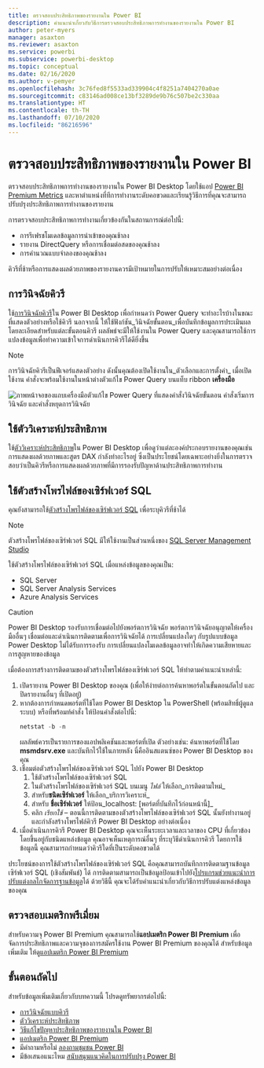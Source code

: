 ```yaml
---
title: ตรวจสอบประสิทธิภาพของรายงานใน Power BI
description: คำแนะนำเกี่ยวกับวิธีการตรวจสอบประสิทธิภาพการทำงานของรายงานใน Power BI
author: peter-myers
manager: asaxton
ms.reviewer: asaxton
ms.service: powerbi
ms.subservice: powerbi-desktop
ms.topic: conceptual
ms.date: 02/16/2020
ms.author: v-pemyer
ms.openlocfilehash: 3c76fed8f5533ad339904c4f8251a7404270a0ae
ms.sourcegitcommit: c83146ad008ce13bf3289de9b76c507be2c330aa
ms.translationtype: HT
ms.contentlocale: th-TH
ms.lasthandoff: 07/10/2020
ms.locfileid: "86216596"
---
```

# <a name="monitor-report-performance-in-power-bi"></a>ตรวจสอบประสิทธิภาพของรายงานใน Power BI

ตรวจสอบประสิทธิภาพการทำงานของรายงานใน Power BI Desktop โดยใช้แอป [Power BI Premium Metrics](../admin/service-premium-metrics-app.md) และหาตำแหน่งที่ทีการทำงานระดับคอขวดและเรียนรู้วิธีการที่คุณจะสามารถปรับปรุงประสิทธิภาพการทำงานของรายงาน

การตรวจสอบประสิทธิภาพการทำงานเกี่ยวข้องกันในสถานการณ์ต่อไปนี้:

- การรีเฟรชโมเดลข้อมูลการนำเข้าของคุณช้าลง
- รายงาน DirectQuery หรือการเชื่อมต่อสดของคุณช้าลง
- การคำนวณแบบจำลองของคุณช้าลง

คิวรีที่ช้าหรือการแสดงผลด้วยภาพของรายงานควรมีเป้าหมายในการปรับให้เหมาะสมอย่างต่อเนื่อง

## <a name="use-query-diagnostics"></a>การวินิจฉัยคิวรี

ใช้[การวินิจฉัยคิวรี](/power-query/QueryDiagnostics)ใน Power BI Desktop เพื่อกำหนดว่า Power Query จะทำอะไรบ้างในขณะที่แสดงตัวอย่างหรือใช้คิวรี นอกจากนี้ ให้ใช้ฟังก์ชัน_วินิจฉัยขั้นตอน_เพื่อบันทึกข้อมูลการประเมินผลโดยละเอียดสำหรับแต่ละขั้นตอนคิวรี ผลลัพธ์จะมีให้ใช้งานใน Power Query และคุณสามารถใช้การแปลงข้อมูลเพื่อทำความเข้าใจการดำเนินการคิวรีได้ดียิ่งขึ้น

> [!NOTE]
> การวินิจฉัยคิวรีเป็นฟีเจอร์แสดงตัวอย่าง ดังนั้นคุณต้องเปิดใช้งานใน_ตัวเลือกและการตั้งค่า_ เมื่อเปิดใช้งาน คำสั่งจะพร้อมใช้งานในหน้าต่างตัวแก้ไข Power Query บนแท็บ ribbon **เครื่องมือ**

![ภาพหน้าจอของแถบเครื่องมือตัวแก้ไข Power Query ที่แสดงคำสั่งวินิจฉัยขั้นตอน คำสั่งเริ่มการวินิจฉัย และคำสั่งหยุดการวินิจฉัย](media/monitor-report-performance/power-query-diagnotics.png)

## <a name="use-performance-analyzer"></a>ใช้ตัววิเคราะห์ประสิทธิภาพ

ใช้[ตัววิเคราะห์ประสิทธิภาพ](../create-reports/desktop-performance-analyzer.md)ใน Power BI Desktop เพื่อดูว่าแต่ละองค์ประกอบรายงานของคุณเช่น การแสดงผลด้วยภาพและสูตร DAX กำลังทำอะไรอยู่ ซึ่งเป็นประโยชน์โดยเฉพาะอย่างยิ่งในการตรวจสอบว่าเป็นคิวรีหรือการแสดงผลด้วยภาพที่มีการรองรับปัญหาด้านประสิทธิภาพการทำงาน

## <a name="use-sql-server-profiler"></a>ใช้ตัวสร้างโพรไฟล์ของเซิร์ฟเวอร์ SQL

คุณยังสามารถใช้[ตัวสร้างโพรไฟล์ของเซิร์ฟเวอร์ SQL](/sql/tools/sql-server-profiler/sql-server-profiler) เพื่อระบุคิวรีที่ช้าได้

> [!NOTE]
> ตัวสร้างโพรไฟล์ของเซิร์ฟเวอร์ SQL มีให้ใช้งานเป็นส่วนหนึ่งของ [SQL Server Management Studio](/sql/ssms/download-sql-server-management-studio-ssms)

ใช้ตัวสร้างโพรไฟล์ของเซิร์ฟเวอร์ SQL เมื่อแหล่งข้อมูลของคุณเป็น:

- SQL Server
- SQL Server Analysis Services
- Azure Analysis Services

> [!CAUTION]
> Power BI Desktop รองรับการเชื่อมต่อไปยังพอร์ตการวินิจฉัย พอร์ตการวินิจฉัยอนุญาตให้เครื่องมืออื่นๆ เชื่อมต่อและดำเนินการติดตามเพื่อการวินิจฉัยได้ การเปลี่ยนแปลงใดๆ กับรูปแบบข้อมูล Power Desktop ไม่ได้รับการรองรับ การเปลี่ยนแปลงโมเดลข้อมูลอาจทำให้เกิดความเสียหายและการสูญหายของข้อมูล

เมื่อต้องการสร้างการติดตามของตัวสร้างโพรไฟล์ของเซิร์ฟเวอร์ SQL ให้ทำตามคำแนะนำเหล่านี้:

1. เปิดรายงาน Power BI Desktop ของคุณ (เพื่อให้ง่ายต่อการค้นหาพอร์ตในขั้นตอนถัดไป และปิดรายงานอื่นๆ ที่เปิดอยู่)
1. หากต้องการกำหนดพอร์ตที่ใช้โดย Power BI Desktop ใน PowerShell (พร้อมสิทธิ์ผู้ดูแลระบบ) หรือที่พร้อมท์คำสั่ง  ให้ป้อนคำสั่งต่อไปนี้:
    ```powershell
    netstat -b -n
    ```
    ผลลัพธ์ควรเป็นรายการของแอปพลิเคชันและพอร์ตที่เปิด ตัวอย่างเช่น: ค้นหาพอร์ตที่ใช้โดย **msmdsrv.exe** และบันทึกไว้ใช้ในภายหลัง นี่คืออินสแตนซ์ของ Power BI Desktop ของคุณ
1. เชื่อมต่อตัวสร้างโพรไฟล์ของเซิร์ฟเวอร์ SQL ไปยัง Power BI Desktop
    1. ใช้ตัวสร้างโพรไฟล์ของเซิร์ฟเวอร์ SQL
    1. ในตัวสร้างโพรไฟล์ของเซิร์ฟเวอร์ SQL บนเมนู _ไฟล์_ ให้เลือก_การติดตามใหม่_
    1. สำหรับ**ชนิดเซิร์ฟเวอร์** ให้เลือก_บริการวิเคราะห์_
    1. สำหรับ **ชื่อเซิร์ฟเวอร์** ให้ป้อน_localhost: [พอร์ตที่บันทึกไว้ก่อนหน้านี้]_
    1. คลิก _เรียกใช้_ – ตอนนี้การติดตามของตัวสร้างโพรไฟล์ของเซิร์ฟเวอร์ SQL นั้นยังทำงานอยู่และกำลังสร้างโพรไฟล์คิวรี Power BI Desktop อย่างต่อเนื่อง
1. เมื่อดำเนินการคิวรี Power BI Desktop คุณจะเห็นระยะเวลาและเวลาของ CPU ที่เกี่ยวข้อง โดยขึ้นอยู่กับชนิดแหล่งข้อมูล คุณอาจเห็นเหตุการณ์อื่นๆ ที่ระบุวิธีดำเนินการคิวรี โดยการใช้ข้อมูลนี้ คุณสามารถกำหนดว่าคิวรีใดที่เป็นระดับคอขวดได้

ประโยชน์ของการใช้ตัวสร้างโพรไฟล์ของเซิร์ฟเวอร์ SQL คือคุณสามารถบันทึกการติดตามฐานข้อมูลเซิร์ฟเวอร์ SQL (เชิงสัมพันธ์) ได้ การติดตามสามารถเป็นข้อมูลป้อนเข้าไปยัง[โปรแกรมช่วยแนะนำการปรับแต่งกลไกจัดการฐานข้อมูล](/sql/relational-databases/performance/start-and-use-the-database-engine-tuning-advisor)ได้ ด้วยวิธีนี้ คุณจะได้รับคำแนะนำเกี่ยวกับวิธีการปรับแต่งแหล่งข้อมูลของคุณ

## <a name="monitor-premium-metrics"></a>ตรวจสอบเมตริกพรีเมี่ยม

สำหรับความจุ Power BI Premium คุณสามารถใช้**แอปเมตริก Power BI Premium** เพื่อจัดการประสิทธิภาพและความจุของการสมัครใช้งาน Power BI Premium ของคุณได้ สำหรับข้อมูลเพิ่มเติม ให้ดู[แอปเมตริก Power BI Premium](../admin/service-premium-metrics-app.md)

## <a name="next-steps"></a>ขั้นตอนถัดไป

สำหรับข้อมูลเพิ่มเติมเกี่ยวกับบทความนี้ โปรดดูทรัพยากรต่อไปนี้:

- [การวินิจฉัยแบบคิวรี](/power-query/QueryDiagnostics)
- [ตัววิเคราะห์ประสิทธิภาพ](../create-reports/desktop-performance-analyzer.md)
- [วิธีแก้ไขปัญหาประสิทธิภาพของรายงานใน Power BI](report-performance-troubleshoot.md)
- [แอปเมตริก Power BI Premium](../admin/service-premium-metrics-app.md)
- มีคำถามหรือไม่ [ลองถามชุมชน Power BI](https://community.powerbi.com/)
- มีข้อเสนอแนะไหม [สนับสนุนแนวคิดในการปรับปรุง Power BI](https://ideas.powerbi.com/)
